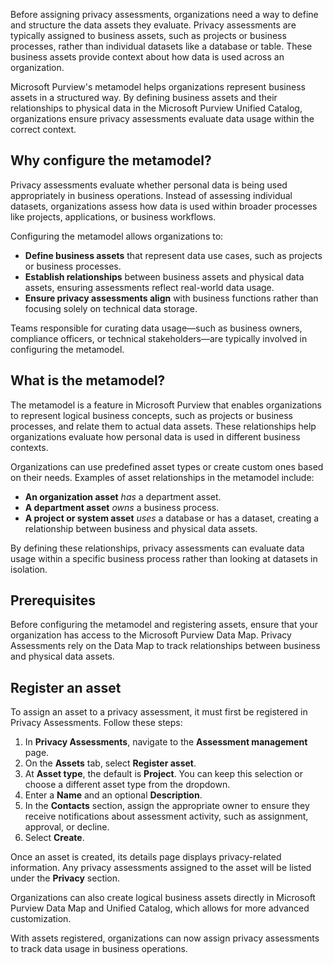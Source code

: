 Before assigning privacy assessments, organizations need a way to define and structure the data assets they evaluate. Privacy assessments are typically assigned to business assets, such as projects or business processes, rather than individual datasets like a database or table. These business assets provide context about how data is used across an organization.

Microsoft Purview's metamodel helps organizations represent business assets in a structured way. By defining business assets and their relationships to physical data in the Microsoft Purview Unified Catalog, organizations ensure privacy assessments evaluate data usage within the correct context.

## Why configure the metamodel?

Privacy assessments evaluate whether personal data is being used appropriately in business operations. Instead of assessing individual datasets, organizations assess how data is used within broader processes like projects, applications, or business workflows.

Configuring the metamodel allows organizations to:

- **Define business assets** that represent data use cases, such as projects or business processes.
- **Establish relationships** between business assets and physical data assets, ensuring assessments reflect real-world data usage.
- **Ensure privacy assessments align** with business functions rather than focusing solely on technical data storage.

Teams responsible for curating data usage—such as business owners, compliance officers, or technical stakeholders—are typically involved in configuring the metamodel.

## What is the metamodel?

The metamodel is a feature in Microsoft Purview that enables organizations to represent logical business concepts, such as projects or business processes, and relate them to actual data assets. These relationships help organizations evaluate how personal data is used in different business contexts.

Organizations can use predefined asset types or create custom ones based on their needs. Examples of asset relationships in the metamodel include:

- **An organization asset** _has_ a department asset.
- **A department asset** _owns_ a business process.
- **A project or system asset** _uses_ a database or has a dataset, creating a relationship between business and physical data assets.

By defining these relationships, privacy assessments can evaluate data usage within a specific business process rather than looking at datasets in isolation.

## Prerequisites

Before configuring the metamodel and registering assets, ensure that your organization has access to the Microsoft Purview Data Map. Privacy Assessments rely on the Data Map to track relationships between business and physical data assets.

## Register an asset

To assign an asset to a privacy assessment, it must first be registered in Privacy Assessments. Follow these steps:

1. In **Privacy Assessments**, navigate to the **Assessment management** page.
1. On the **Assets** tab, select **Register asset**.
1. At **Asset type**, the default is **Project**. You can keep this selection or choose a different asset type from the dropdown.
1. Enter a **Name** and an optional **Description**.
1. In the **Contacts** section, assign the appropriate owner to ensure they receive notifications about assessment activity, such as assignment, approval, or decline.
1. Select **Create**.

Once an asset is created, its details page displays privacy-related information. Any privacy assessments assigned to the asset will be listed under the **Privacy** section.

Organizations can also create logical business assets directly in Microsoft Purview Data Map and Unified Catalog, which allows for more advanced customization.

With assets registered, organizations can now assign privacy assessments to track data usage in business operations.
